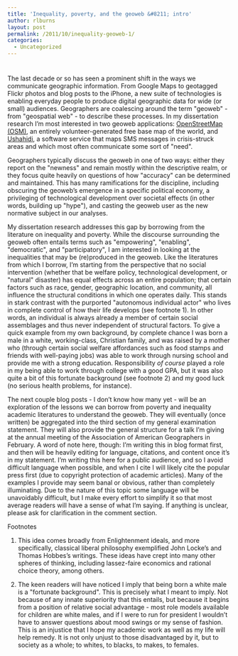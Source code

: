 ```yaml
---
title: 'Inequality, poverty, and the geoweb &#8211; intro'
author: rlburns
layout: post
permalink: /2011/10/inequality-geoweb-1/
categories:
  - Uncategorized
---
```

# 

The last decade or so has seen a prominent shift in the ways we communicate geographic information. From Google Maps to geotagged Flickr photos and blog posts to the iPhone, a new suite of technologies is enabling everyday people to produce digital geographic data for wide (or small) audiences. Geographers are coalescing around the term "geoweb" - from "geospatial web" - to describe these processes. In my dissertation research I’m most interested in two geoweb applications: [OpenStreetMap (OSM)][1], an entirely volunteer-generated free base map of the world, and [Ushahidi][2], a software service that maps SMS messages in crisis-struck areas and which most often communicate some sort of "need".

 [1]: http://www.openstreetmap.org/
 [2]: http://ushahidi.com

Geographers typically discuss the geoweb in one of two ways: either they report on the "newness" and remain mostly within the descriptive realm, or they focus quite heavily on questions of how "accuracy" can be determined and maintained. This has many ramifications for the discipline, including obscuring the geoweb’s emergence in a specific political economy, a privileging of technological development over societal effects (in other words, building up "hype"), and casting the geoweb user as the new normative subject in our analyses. 

My dissertation research addresses this gap by borrowing from the literature on inequality and poverty. While the discourse surrounding the geoweb often entails terms such as "empowering", "enabling", "democratic", and "participatory", I am interested in looking at the inequalities that may be (re)produced in the geoweb. Like the literatures from which I borrow, I’m starting from the perspective that no social intervention (whether that be welfare policy, technological development, or "natural" disaster) has equal effects across an entire population; that certain factors such as race, gender, geographic location, and community, all influence the structural conditions in which one operates daily. This stands in stark contrast with the purported "autonomous individual actor" who lives in complete control of how their life develops (see footnote 1). In other words, an individual is always already a member of certain social assemblages and thus never independent of structural factors. To give a quick example from my own background, by complete chance I was born a male in a white, working-class, Christian family, and was raised by a mother who (through certain social welfare affordances such as food stamps and friends with well-paying jobs) was able to work through nursing school and provide me with a strong education. Responsibility *of course* played a role in my being able to work through college with a good GPA, but it was also quite a bit of this fortunate background (see footnote 2) and my good luck (no serious health problems, for instance).

The next couple blog posts - I don’t know how many yet - will be an exploration of the lessons we can borrow from poverty and inequality academic literatures to understand the geoweb. They will eventually (once written) be aggregated into the third section of my general examination statement. They will also provide the general structure for a talk I’m giving at the annual meeting of the Association of American Geographers in February. A word of note here, though: I’m writing this in blog format first, and then will be heavily editing for language, citations, and content once it’s in my statement. I’m writing this here for a public audience, and so I avoid difficult language when possible, and when I cite I will likely cite the popular press first (due to copyright protection of academic articles). Many of the examples I provide may seem banal or obvious, rather than completely illuminating. Due to the nature of this topic some language will be unavoidably difficult, but I make every effort to simplify it so that most average readers will have a sense of what I’m saying. If anything is unclear, please ask for clarification in the comment section.

Footnotes

1. This idea comes broadly from Enlightenment ideals, and more specifically, classical liberal philosophy exemplified John Locke’s and Thomas Hobbes’s writings. These ideas have crept into many other spheres of thinking, including lassez-faire economics and rational choice theory, among others. 

2. The keen readers will have noticed I imply that being born a white male is a "fortunate background". This is precisely what I meant to imply. Not because of any innate superiority that this entails, but because it begins from a position of relative social advantage - most role models available for children are white males, and if I were to run for president I wouldn’t have to answer questions about mood swings or my sense of fashion. This is an injustice that I hope my academic work as well as my life will help remedy. It is not only unjust to those disadvantaged by it, but to society as a whole; to whites, to blacks, to makes, to females.